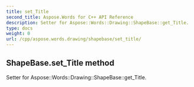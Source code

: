 ```yaml
---
title: set_Title
second_title: Aspose.Words for C++ API Reference
description: Setter for Aspose::Words::Drawing::ShapeBase::get_Title. 
type: docs
weight: 0
url: /cpp/aspose.words.drawing/shapebase/set_title/
---
```

## ShapeBase.set_Title method


Setter for Aspose::Words::Drawing::ShapeBase::get_Title. 

